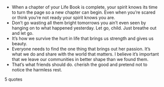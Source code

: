  - When a chapter of your Life Book is complete, your spirit knows its time to turn the page so a new chapter can begin. Even when you’re scared or think you’re not ready your spirit knows you are.
 - Don’t go wasting all them bright tomorrows you ain’t even seen by hanging on to what happened yesterday. Let go, child. Just breathe out and let go.
 - It’s how we survive the hurt in life that brings us strength and gives us beauty.
 - Everyone needs to find the one thing that brings out her passion. It’s what we do and share with the world that matters. I believe it’s important that we leave our communities in better shape than we found them.
 - That’s what friends should do. cherish the good and pretend not to notice the harmless rest.

5 quotes